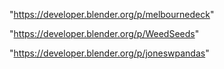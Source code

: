 "https://developer.blender.org/p/melbournedeck"

"https://developer.blender.org/p/WeedSeeds"

"https://developer.blender.org/p/joneswpandas"

 
